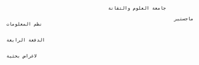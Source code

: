                                          جامعة العلوم والتقانة

                                                                 ماجستير نظم المعلومات                                        

                                                                                    الدفعة الرابعة                                 

                                                                                                لاغراض بحثية                     
